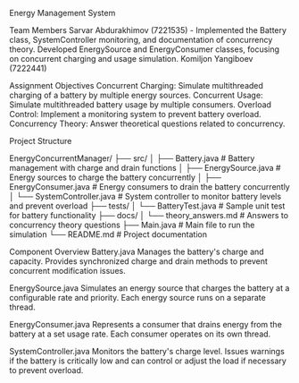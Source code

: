 Energy Management System

Team Members
Sarvar Abdurakhimov (7221535) - Implemented the Battery class, SystemController monitoring, and documentation of concurrency theory. Developed EnergySource and EnergyConsumer classes, focusing on concurrent charging and usage simulation.
Komiljon Yangiboev (7222441)

Assignment Objectives
Concurrent Charging: Simulate multithreaded charging of a battery by multiple energy sources.
Concurrent Usage: Simulate multithreaded battery usage by multiple consumers.
Overload Control: Implement a monitoring system to prevent battery overload.
Concurrency Theory: Answer theoretical questions related to concurrency.

Project Structure

EnergyConcurrentManager/
├── src/
│   ├── Battery.java           # Battery management with charge and drain functions
│   ├── EnergySource.java       # Energy sources to charge the battery concurrently
│   ├── EnergyConsumer.java     # Energy consumers to drain the battery concurrently
│   └── SystemController.java   # System controller to monitor battery levels and prevent overload
├── tests/
│   └── BatteryTest.java        # Sample unit test for battery functionality
├── docs/
│   └── theory_answers.md       # Answers to concurrency theory questions
├── Main.java                   # Main file to run the simulation
└── README.md                   # Project documentation

Component Overview
Battery.java
Manages the battery's charge and capacity. Provides synchronized charge and drain methods to prevent concurrent modification issues.

EnergySource.java
Simulates an energy source that charges the battery at a configurable rate and priority. Each energy source runs on a separate thread.

EnergyConsumer.java
Represents a consumer that drains energy from the battery at a set usage rate. Each consumer operates on its own thread.

SystemController.java
Monitors the battery's charge level. Issues warnings if the battery is critically low and can control or adjust the load if necessary to prevent overload.
